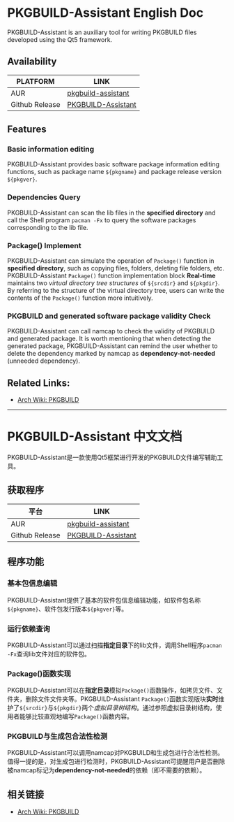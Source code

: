 # PKGBUILD-Assistant English Doc
PKGBUILD-Assistant is an auxiliary tool for writing PKGBUILD files developed using the Qt5 framework.



## Availability

| PLATFORM       | LINK                                                         |
| -------------- | ------------------------------------------------------------ |
| AUR            | [pkgbuild-assistant](https://aur.archlinux.org/packages/pkgbuild-assistant/) |
| Github Release | [PKGBUILD-Assistant](https://github.com/skykeyjoker/PKGBUILD-Assistant/releases) |



## Features

### Basic information editing

PKGBUILD-Assistant provides basic software package information editing functions, such as package name `${pkgname}` and package release version `${pkgver}`.



### Dependencies Query

PKGBUILD-Assistant can scan the lib files in the **specified directory** and call the Shell program `pacman -Fx` to query the software packages corresponding to the lib file.



### Package() Implement

PKGBUILD-Assistant can simulate the operation of `Package()` function in **specified directory**, such as copying files, folders, deleting file folders, etc. PKGBUILD-Assistant `Package()` function implementation block **Real-time** maintains two *virtual directory tree structures* of `${srcdir}` and `${pkgdir}`. By referring to the structure of the virtual directory tree, users can write the contents of the `Package()` function more intuitively.



### PKGBUILD and generated software package validity Check

PKGBUILD-Assistant can call namcap to check the validity of PKGBUILD and generated package. It is worth mentioning that when detecting the generated package, PKGBUILD-Assistant can remind the user whether to delete the dependency marked by namcap as **dependency-not-needed** (unneeded dependency).



## Related Links:

* [Arch Wiki: PKGBUILD](https://wiki.archlinux.org/index.php/PKGBUILD)





***





# PKGBUILD-Assistant 中文文档

PKGBUILD-Assistant是一款使用Qt5框架进行开发的PKGBUILD文件编写辅助工具。



## 获取程序

| 平台           | LINK                                                         |
| -------------- | ------------------------------------------------------------ |
| AUR            | [pkgbuild-assistant](https://aur.archlinux.org/packages/pkgbuild-assistant/) |
| Github Release | [PKGBUILD-Assistant](https://github.com/skykeyjoker/PKGBUILD-Assistant/releases) |





## 程序功能 

### 基本包信息编辑 

PKGBUILD-Assistant提供了基本的软件包信息编辑功能，如软件包名称`${pkgname}`、软件包发行版本`${pkgver}`等。



### 运行依赖查询

PKGBUILD-Assistant可以通过扫描**指定目录**下的lib文件，调用Shell程序`pacman -Fx`查询lib文件对应的软件包。



### Package()函数实现

PKGBUILD-Assistant可以在**指定目录**模拟`Package()`函数操作，如拷贝文件、文件夹，删除文件文件夹等。PKGBUILD-Assistant `Package()`函数实现版块**实时**维护了`${srcdir}`与`${pkgdir}`两个*虚拟目录树结构*。通过参照虚拟目录树结构，使用者能够比较直观地编写`Package()`函数内容。



### PKGBUILD与生成包合法性检测

PKGBUILD-Assistant可以调用namcap对PKGBUILD和生成包进行合法性检测。值得一提的是，对生成包进行检测时，PKGBUILD-Assistant可提醒用户是否删除被namcap标记为**dependency-not-needed**的依赖（即不需要的依赖）。



## 相关链接

* [Arch Wiki: PKGBUILD](https://wiki.archlinux.org/index.php/PKGBUILD)